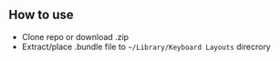 ## How to use
- Clone repo or download .zip
- Extract/place .bundle file to `~/Library/Keyboard Layouts` direcrory